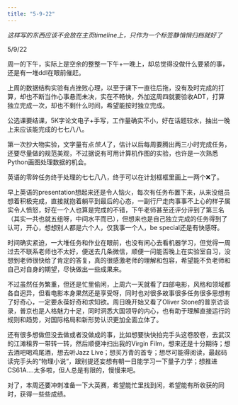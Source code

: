 ```yaml
---
title: "5-9-22"
---
```

*这样写的东西应该不会放在主页timeline上，只作为一个标签静悄悄归档就好了*

5/9/22

​	周一的下午，实际上是空余的整整一下午+一晚上，却总觉得没做什么要紧的事，还是有一堆ddl在眼前催赶。

​	上周的数据结构实验有点挫败心理，以至于课下一直往后拖，没有及时完成的打算，却也不断当作心事悬而未决，实在不畅快，外加这周四就要验收ADT，打算独立完成一次，却也不剩什么时间，希望能按时独立完成。

​	公选课要结课，5K字论文电子+手写，工作量确实不小，好在话题较水，抽出一晚上来应该能完成的七七八八。

​	第一次抄大物实验，文字量有点*惊人*了，估计以后每周要腾出两三小时完成任务，还要尽量做的规范美观，不过据说有可用计算机作图的实验，也许是一次熟悉Python画图处理数据的机会。

​	英语的零碎任务终于处理的七七八八，终于可以在计划框框里画上一两个❌了。

​	早上英语的presentation想起来还是令人恼火，每次有任务布置下来，从来没组员想着积极完成，直接就抱着躺平到最后的心态，一副行尸走肉事事不上心的样子属实令人愤怒，好在一个人也算是完成的不错，下午老师甚至还评分评到了第三名（其实一共也就五组呀，中间水平而已），但想来也是自己独立完成的任务得到了认可，开心，想想别人都是六个人，仅我事一个人，be special还是有快感呀。

​	时间确实紧迫，一大堆任务和作业在眼前，也没有闲心去看机器学习，但觉得一周过去不联系老师也不太好，便送去几条微信，顺便一问能否晚上在实验室自习，没想到老师很快给了肯定的答复，真的很感激老师的理解和包容，希望能不负老师和自己对自身的期望，尽快做出一些成果来。

​	不过虽然任务繁重，但还是忙里偷闲，上周六一天就看了四部电影，风格和领域都各自迥异，但看电影本身果然还是享受呀，同时也对很多故事很多任务很多思想有了好奇心，一定要永葆好奇和求知欲。周日晚开始又看了Oliver Stone的普京访谈录，普京也是人格魅力十足，同时洞悉大国领导的内心，也有助于理解直接运行的规则和趋势，对国际格局和新形势认识更加全面立体了。

​	还有很多想做但没去做或者没做成的事，比如想要快快拍完手头这卷胶卷，去武汉的江滩租界一带转一转，然后顺便冲扫出我的Virgin Film，想来还是十分期待；想去酒吧喝鸡尾酒，想去听Jazz Live；想买万青的首专；想尽可能得阅读，最起码读完手头的“物理小说“，跟别提还妄想有朝一日能学习一下量子力学；想推进CS61A....太多啦，但人总是有限的，慢慢来吧。

​	对了，本周还要冲刺准备一下大英赛，希望能忙里找到闲，希望能有所收获的同时，获得一些些成绩。

​	
